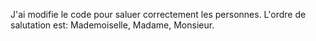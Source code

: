 J'ai modifie le code pour saluer correctement les personnes.
L'ordre de salutation est: Mademoiselle, Madame, Monsieur.
